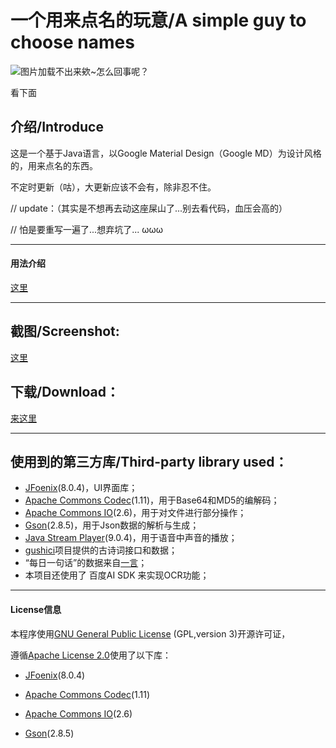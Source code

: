 # 一个用来点名的玩意/A simple guy to choose names

![图片加载不出来欸~怎么回事呢？](https://github.com/lensferno/dogename/raw/main/res/top.png "哟嚯！")

看下面

## 介绍/Introduce

这是一个基于Java语言，以Google Material Design（Google MD）为设计风格的，用来点名的东西。

不定时更新（咕），大更新应该不会有，除非忍不住。

// update：（其实是不想再去动这座屎山了...别去看代码，血压会高的）

// 怕是要重写一遍了...想弃坑了... ωωω

------------

#### 用法介绍

[这里](https://github.com/lensferno/dogename/blob/main/res/usage.md)

---

## 截图/Screenshot:

[这里](https://github.com/lensferno/dogename/blob/main/res/you-want.md "我要康康")

## 下载/Download：

[来这里](https://github.com/lensferno/dogename/releases "这里")

---

## 使用到的第三方库/Third-party library used：

- [JFoenix](https://github.com/jfoenixadmin/JFoenix "JFoenix")(8.0.4)，UI界面库；
- [Apache Commons Codec](http://commons.apache.org/proper/commons-codec/ "Apache Commons Codec")(1.11)，用于Base64和MD5的编解码；
- [Apache Commons IO](https://commons.apache.org/proper/commons-io/)(2.6)，用于对文件进行部分操作；
- [Gson](https://github.com/google/gson "Gson")(2.8.5)，用于Json数据的解析与生成；
- [Java Stream Player](https://github.com/goxr3plus/java-stream-player "Java Stream Player")(9.0.4)，用于语音中声音的播放；
- [gushici](https://github.com/xenv/gushici/ "古诗词")项目提供的古诗词接口和数据；
- “每日一句话”的数据来自[一言](https://hitokoto.cn/ "一言")；
- 本项目还使用了 百度AI SDK 来实现OCR功能；

------

#### License信息

本程序使用[GNU General Public License](http://www.gnu.org/licenses/gpl-3.0.html "GPL") (GPL,version 3)开源许可证，

遵循[Apache License 2.0](http://www.apache.org/licenses/LICENSE-2.0 "Apache License 2.0")使用了以下库：

- [JFoenix](https://github.com/jfoenixadmin/JFoenix "JFoenix")(8.0.4)

- [Apache Commons Codec](http://commons.apache.org/proper/commons-codec/ "Apache Commons Codec")(1.11)

- [Apache Commons IO](https://commons.apache.org/proper/commons-io/)(2.6)

- [Gson](https://github.com/google/gson "Gson")(2.8.5)
